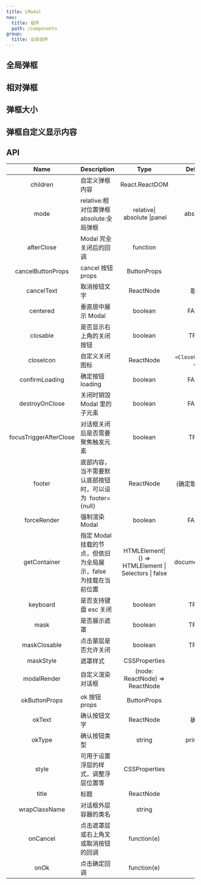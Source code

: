 ```yaml
---
title: LModal
nav:
  title: 组件
  path: /components
group:
  title: 业务组件
---
```

## 全局弹框

<code src="./demos/demo1.tsx" ></code>

## 相对弹框

<code src="./demos/demo2.tsx" ></code>

## 弹框大小

<code src="./demos/demo3.tsx" ></code>

## 弹框自定义显示内容

<code src="./demos/demo4.tsx" ></code>

## API

|          Name          | Description                                                       |                         Type                         |        Default        |
| :--------------------: | :---------------------------------------------------------------- | :---------------------------------------------------: | :-------------------: |
|        children        | 自定义弹框内容                                                    |                    React.ReactDOM                    |           -           |
|          mode          | relative:相对位置弹框<br />absolute:全局弹框                      |             relative\| absolute \|panel             |       absolute       |
|       afterClose       | Modal 完全关闭后的回调                                            |                       function                       |           -           |
|   cancelButtonProps   | cancel 按钮 props                                                 |                      ButtonProps                      |           -           |
|       cancelText       | 取消按钮文字                                                      |                       ReactNode                       |         取消         |
|        centered        | 垂直居中展示 Modal                                                |                        boolean                        |         FALSE         |
|        closable        | 是否显示右上角的关闭按钮                                          |                        boolean                        |         TRUE         |
|       closeIcon       | 自定义关闭图标                                                    |                       ReactNode                       | `<CloseOutlined />` |
|     confirmLoading     | 确定按钮 loading                                                  |                        boolean                        |         FALSE         |
|     destroyOnClose     | 关闭时销毁 Modal 里的子元素                                       |                        boolean                        |         FALSE         |
| focusTriggerAfterClose | 对话框关闭后是否需要聚焦触发元素                                  |                        boolean                        |         TRUE         |
|         footer         | 底部内容，当不需要默认底部按钮时，可以设为  footer={null}        |                       ReactNode                       |    (确定取消按钮)    |
|      forceRender      | 强制渲染 Modal                                                    |                        boolean                        |         FALSE         |
|      getContainer      | 指定 Modal 挂载的节点，但依旧为全局展示，false  为挂载在当前位置 | HTMLElement\| () => HTMLElement \| Selectors \| false |     document.body     |
|        keyboard        | 是否支持键盘 esc 关闭                                             |                        boolean                        |         TRUE         |
|          mask          | 是否展示遮罩                                                      |                        boolean                        |         TRUE         |
|      maskClosable      | 点击蒙层是否允许关闭                                              |                        boolean                        |         TRUE         |
|       maskStyle       | 遮罩样式                                                          |                     CSSProperties                     |                      |
|      modalRender      | 自定义渲染对话框                                                  |            (node: ReactNode) => ReactNode            |           -           |
|     okButtonProps     | ok 按钮 props                                                     |                      ButtonProps                      |           -           |
|         okText         | 确认按钮文字                                                      |                       ReactNode                       |         确定         |
|         okType         | 确认按钮类型                                                      |                        string                        |        primary        |
|         style         | 可用于设置浮层的样式，调整浮层位置等                              |                     CSSProperties                     |           -           |
|         title         | 标题                                                              |                       ReactNode                       |           -           |
|     wrapClassName     | 对话框外层容器的类名                                              |                        string                        |           -           |
|        onCancel        | 点击遮罩层或右上角叉或取消按钮的回调                              |                      function(e)                      |           -           |
|          onOk          | 点击确定回调                                                      |                      function(e)                      |           -           |
